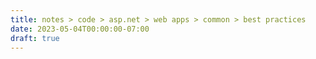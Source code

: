 ```yaml
---
title: notes > code > asp.net > web apps > common > best practices
date: 2023-05-04T00:00:00-07:00
draft: true
---
```

